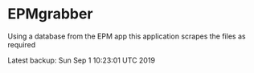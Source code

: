 # EPMgrabber
Using a database from the EPM app this application scrapes the files as required


Latest backup: Sun Sep 1 10:23:01 UTC 2019
